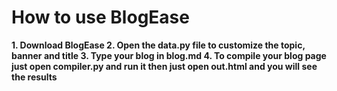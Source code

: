 # How to use BlogEase

**1. Download BlogEase
2. Open the data.py file to customize the topic, banner and title
3. Type your blog in blog.md
4. To compile your blog page just open compiler.py and run it then just open out.html and you will see the results**
